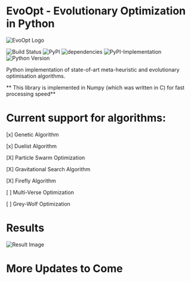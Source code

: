 # EvoOpt - Evolutionary Optimization in Python

![EvoOpt Logo](https://user-images.githubusercontent.com/19692103/58713060-1de5bc00-83c2-11e9-8213-bf69e3382321.jpg)

![Build Status](https://travis-ci.com/tsyet12/EvoOpt.svg?branch=master)
![PyPI](https://img.shields.io/pypi/v/EvoOpt.svg?color=green) 
![dependencies](https://img.shields.io/librariesio/github/tsyet12/EvoOpt.svg)
![PyPI-Implementation](https://img.shields.io/pypi/implementation/EvoOpt.svg)
![Python Version](https://img.shields.io/pypi/pyversions/EvoOpt.svg)

Python implementation of state-of-art meta-heuristic and evolutionary optimisation algorithms. 

** This library is implemented in Numpy (which was written in C) for fast processing speed**



# Current support for algorithms:

[x] Genetic Algorithm

[x] Duelist Algorithm

[X] Particle Swarm Optimization

[X] Gravitational Search Algorithm

[X] Firefly Algorithm

[ ] Multi-Verse Optimization

[ ] Grey-Wolf Optimization


# Results
![Result Image](https://user-images.githubusercontent.com/19692103/58713291-892f8e00-83c2-11e9-8756-e27967c32453.png)


# More Updates to Come
